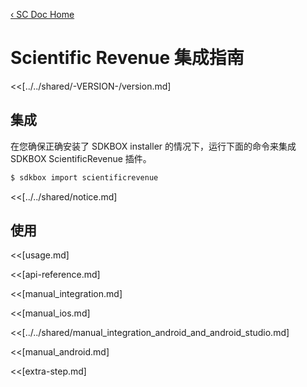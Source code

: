 [&#8249; SC Doc Home](./)

<h1>Scientific Revenue 集成指南</h1>
<<[../../shared/-VERSION-/version.md]

## 集成
在您确保正确安装了 SDKBOX installer 的情况下，运行下面的命令来集成 SDKBOX ScientificRevenue 插件。
```bash
$ sdkbox import scientificrevenue
```

<<[../../shared/notice.md]

<!--## Configuration
Contact ScientificRevenue on how to set up Pricing Console-->


<!--<<[sdkbox-config-encrypt.md]-->

## 使用
<<[usage.md]

<<[api-reference.md]

<<[manual_integration.md]

<<[manual_ios.md]

<<[../../shared/manual_integration_android_and_android_studio.md]

<<[manual_android.md]

<<[extra-step.md]
